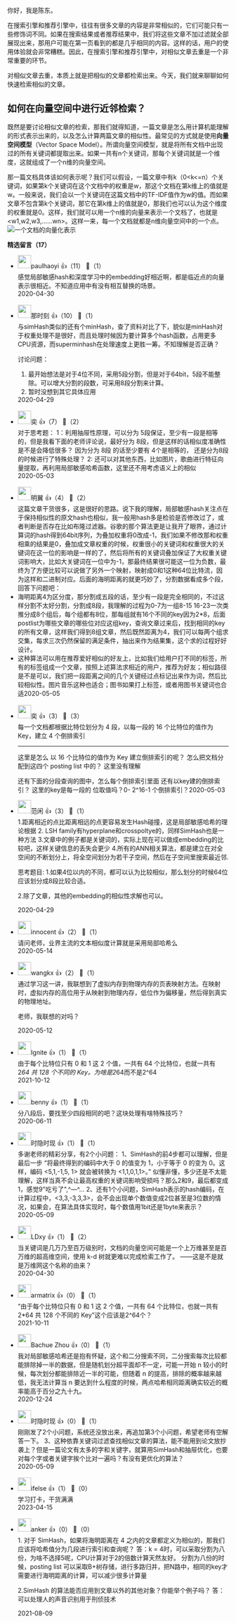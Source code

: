 你好，我是陈东。

在搜索引擎和推荐引擎中，往往有很多文章的内容是非常相似的，它们可能只有一些修饰词不同。如果在搜索结果或者推荐结果中，我们将这些文章不加过滤就全部展现出来，那用户可能在第一页看到的都是几乎相同的内容。这样的话，用户的使用体验就会非常糟糕。因此，在搜索引擎和推荐引擎中，对相似文章去重是一个非常重要的环节。

对相似文章去重，本质上就是把相似的文章都检索出来。今天，我们就来聊聊如何快速检索相似的文章。

## 如何在向量空间中进行近邻检索？

既然是要讨论相似文章的检索，那我们就得知道，一篇文章是怎么用计算机能理解的形式表示出来的，以及怎么计算两篇文章的相似性。最常见的方式就是使用**向量空间模型**（Vector Space Model）。所谓向量空间模型，就是将所有文档中出现过的所有关键词都提取出来。如果一共有n个关键词，那每个关键词就是一个维度，这就组成了一个n维的向量空间。

那一篇文档具体该如何表示呢？我们可以假设，一篇文章中有k（0&lt;k&lt;=n）个关键词，如果第k个关键词在这个文档中的权重是w，那这个文档在第k维上的值就是w。一般来说，我们会以一个关键词在这篇文档中的TF-IDF值作为w的值。而如果文章不包含第k个关键词，那它在第k维上的值就是0，那我们也可以认为这个维度的权重就是0。这样，我们就可以用一个n维的向量来表示一个文档了，也就是&lt;w1,w2,w3,……wn&gt;。这样一来，每一个文档就都是n维向量空间中的一个点。  
![](https://static001.geekbang.org/resource/image/f4/78/f486531c01fd62d0cfbc529f58fd1878.jpg?wh=1920%2A1080 "一个文档的向量化表示")
<div><strong>精选留言（17）</strong></div><ul>
<li><img src="https://static001.geekbang.org/account/avatar/00/10/de/d3/2aa0177f.jpg" width="30px"><span>paulhaoyi</span> 👍（11） 💬（1）<div>感觉局部敏感hash和深度学习中的embedding好相近啊，都是临近点的向量表示很相近。不知道应用中有没有相互替换的场景。</div>2020-04-30</li><br/><li><img src="https://static001.geekbang.org/account/avatar/00/11/8f/cf/890f82d6.jpg" width="30px"><span>那时刻</span> 👍（10） 💬（1）<div>与simHash类似的还有个minHash，查了资料对比了下，貌似是minHash对于权重处理不是很好，而且处理时候因为要计算多个hash函数，占用更多CPU资源，而superminhash在处理速度上更胜一筹。不知理解是否正确？

讨论问题：
1. 最开始想法是对于4位不同，采用5段分割，但是对于64bit，5段不能整除。可以增大分割的段数，可采用8段分割来计算。
2. 暂时没想到其它具体应用</div>2020-04-29</li><br/><li><img src="https://static001.geekbang.org/account/avatar/00/0f/57/4f/6fb51ff1.jpg" width="30px"><span>奕</span> 👍（7） 💬（2）<div>对于思考题：
1：利用抽屉性原理，可以分为 5段保证，至少有一段是相等的，但是我看下面的老师评论说，最好分为 8段，但是这样的话相似度准确性是不是会降低很多？  因为分为 8段 的话至少要有 4个是相等的， 还是分为8段的时候进行了特殊处理？
2: 还可以对其他东西，比如图片，歌曲进行特征向量提取，再利用局部敏感哈希函数，这里还不用考虑语义上的相似</div>2020-05-03</li><br/><li><img src="https://static001.geekbang.org/account/avatar/00/10/4d/49/28e73b9c.jpg" width="30px"><span>明翼</span> 👍（4） 💬（2）<div>这篇文章干货很多，这是很好的思路。说下我的理解，局部敏感hash关注点在于保持相似性的原文hash也相似，我一般用hash多是检验是否修改过了，或者判断是否存在比如布隆过滤器。谷歌的那个算法更是让我开了眼界，通过计算词的hash得到64bit序列，为叠加权重将0改成-1，我们如果不修改那和权重相乘的结果是0，叠加成文章权重的时候，权重很小的关键词和权重很大的关键词在这一位的影响是一样的了，然后将所有的关键词叠加保证了大权重关键词影响大，比如大关键词在一位中为-1，那最终结果很可能这一位为负数，最终为了方便比较可以说做了另外一个映射，映射成0和1这种64位比特流，因为这样和二进制对应。后面的海明距离的就更巧妙了，分割数据看成多个段，回答下问题吧：
1. 海明距离4为区分度，那分割成五段的话，至少有一段是完全相同的，不过这样分割不太好分割，分割成8段，我理解的过程为0-7为一组8-15 16-23一次类推分成8个组后，每个组都有8位，那每组就有16个不同的key因为2*8，后面postlist为哪些文章的哪些位对应这组key，查询文章过来后，找到相同的key的所有文章，这样我们得到8组文章，然后既然距离为4，我们可以每两个组求交集，每求三次仍然保留的满足条件，抽出来作为结果集，这个求的过程好好设计。
2.  这种算法可以用在推荐爱好相似的好友上，比如我们给用户打不同的标签，所有的标签组成一个文章，按照上述算法求相近的用户，推荐为好友；相似路径是不是可以，我们把一段距离之间的几个关键经过点标记出来作为词，然后比较相似性。图片音乐这种也适合；图书如果打上标签，或者用图书关键词也合适</div>2020-05-05</li><br/><li><img src="https://static001.geekbang.org/account/avatar/00/0f/57/4f/6fb51ff1.jpg" width="30px"><span>奕</span> 👍（3） 💬（3）<div>每一个文档都根据比特位划分为 4 段，以每一段的 16 个比特位的值作为 Key，建立 4 个倒排索引
-------------------------------
这里是怎么 以 16 个比特位的值作为 Key 建立倒排索引的呢？ 怎么把文档分配到这四个 posting list 中的？ 这里没有理解

还有下面的分段查询的图中，怎么每个倒排索引里面 还有以key建的倒排索引？ 这里的key是每一段的 位取值吗？0- 2^16-1 个倒排索引？</div>2020-05-03</li><br/><li><img src="https://static001.geekbang.org/account/avatar/00/10/5f/e5/54325854.jpg" width="30px"><span>范闲</span> 👍（3） 💬（1）<div>1.距离相近的点比距离相远的点更容易发生Hash碰撞，这是局部敏感哈希的理论根据
2. LSH family有hyperplane和crosspoltye的，同样SimHash也是一种方法
3.文章中的例子都是关键词的，实际上现在可以做成embedding的比较吧，这样关键信息的丢失会更少
4.所有的ANN相关算法，都是建立在对全空间的不断划分上，将全空间划分为若干子空间，然后在子空间里搜索最近邻.

思考题目:
1.如果4位以内的不同，都可以认为比较相似，那么划分的时候64位应该划分成8段比较合适。

2.除了文章，其他的embedding的相似性求解也可以。
</div>2020-04-29</li><br/><li><img src="https://static001.geekbang.org/account/avatar/00/12/45/8f/a56b2214.jpg" width="30px"><span>innocent</span> 👍（2） 💬（1）<div>请问老师，业界主流的文本相似度计算就是采用局部哈希么</div>2020-05-14</li><br/><li><img src="https://static001.geekbang.org/account/avatar/00/0f/4f/3f/6f62f982.jpg" width="30px"><span>wangkx</span> 👍（2） 💬（1）<div>通过学习这一讲，我联想到了虚拟内存到物理内存的页表映射方法。在映射时，虚拟内存的高位用于从映射到物理内存，低位作为偏移量，然后得到真实的物理地址。

老师，我联想的对吗？</div>2020-05-12</li><br/><li><img src="https://static001.geekbang.org/account/avatar/00/23/79/ed/b8486f49.jpg" width="30px"><span>Ignite</span> 👍（1） 💬（1）<div>由于每个比特位只有 0 和 1 这 2 个值，一共有 64 个比特位，也就一共有 2*64 共 128 个不同的 Key。为啥是2*64而不是2^64</div>2021-10-12</li><br/><li><img src="https://static001.geekbang.org/account/avatar/00/11/22/e3/510b69f9.jpg" width="30px"><span>benny</span> 👍（1） 💬（1）<div>分八段后，要找至少四段相同的吧？这块处理有啥特殊技巧？</div>2020-06-11</li><br/><li><img src="https://static001.geekbang.org/account/avatar/00/10/f7/5b/d2e7c2c4.jpg" width="30px"><span>时隐时现</span> 👍（1） 💬（1）<div>多谢老师的精彩分享，有2个小问题：
1、SimHash的前4步都可以理解，但是最后一步 “将最终得到的编码中大于 0 的值变为 1，小于等于 0 的变为 0。这样，编码 &lt;5,1,-1,5, 1&gt; 就会被转换为 &lt;1,1,0,1,1&gt;。”
似懂非懂，多少还是不太能理解，这样当真不会让最高权重的关键词影响受损吗？那么2和9，最后都变成1，感觉9&quot;吃亏了&quot;,^—^...
2、还有1个小问题，SimHash表示的hash编码，在计算过程中，&lt;3,3,-3,3,3&gt;，会不会出现单个数值变成2位甚至是3位数的情况，如果会，在算法具体实现时，每个数值用1bit还是1byte来表示？</div>2020-05-09</li><br/><li><img src="https://static001.geekbang.org/account/avatar/00/12/23/66/413c0bb5.jpg" width="30px"><span>LDxy</span> 👍（1） 💬（2）<div>当关键词是几万乃至百万级别时，文档的向量空间可能是一个上万维甚至是百万维的超高维空间，使用 k-d 树就更难以完成检索工作了。
——这是不是就是万维网这个名称的由来？</div>2020-04-30</li><br/><li><img src="https://static001.geekbang.org/account/avatar/00/2a/c5/af/174261ab.jpg" width="30px"><span>armatrix</span> 👍（0） 💬（1）<div>“由于每个比特位只有 0 和 1 这 2 个值，一共有 64 个比特位，也就一共有 2*64 共 128 个不同的 Key”这个应该是2^64个？</div>2021-10-11</li><br/><li><img src="https://static001.geekbang.org/account/avatar/00/16/cd/db/7467ad23.jpg" width="30px"><span>Bachue Zhou</span> 👍（0） 💬（1）<div>我对局部敏感哈希还是抱有怀疑，这个和二分搜索不同，二分搜索每次比较都能排除掉一半的数据，但是随机划分超平面却不一定，可能一开始 n 较小的时候，每次划分都能排除近一半的可能，但随着 n 的提高，排除的概率越来越低，我无法计算当 n 要达到什么程度的时候，两点哈希相同距离确实较近的概率能高于百分之九十九。</div>2020-12-24</li><br/><li><img src="https://static001.geekbang.org/account/avatar/00/10/f7/5b/d2e7c2c4.jpg" width="30px"><span>时隐时现</span> 👍（0） 💬（1）<div>
刚刚发了2个小问题，系统还没放出来，再追加第3个小问题，希望老师有空解答一下。
3、这种依靠关键词过滤查找相似文章的算法，能不能用到论文放抄袭上？但是一篇论文有太多的字和关键字，就算用SimHash和抽屉优化，也要对每个字或者关键字挨个比对一遍吗？有没有更优化的算法？</div>2020-05-09</li><br/><li><img src="https://static001.geekbang.org/account/avatar/00/26/eb/d7/90391376.jpg" width="30px"><span>ifelse</span> 👍（1） 💬（0）<div>学习打卡，干货满满</div>2023-04-15</li><br/><li><img src="https://static001.geekbang.org/account/avatar/00/12/99/79/74d4f24f.jpg" width="30px"><span>anker</span> 👍（0） 💬（0）<div>1. 对于 SimHash，如果将海明距离在 4 之内的文章都定义为相似的，那我们应该将哈希值分为几段进行索引和查询呢？
答：k = 4时，可以采取分割为八份，为啥不选择5呢，CPU计算对于2的倍数计算天然友好。
分割为八份的时候，posting list 可以采取B+树存储，进行多路归并，把N路中，相同的key才需要进行海明距离的计算，可以减少很多计算量

2.SimHash 的算法能否应用到文章以外的其他对象？你能举个例子吗？
答：可以处理人的声音识别用于刑侦技术</div>2021-08-09</li><br/>
</ul>